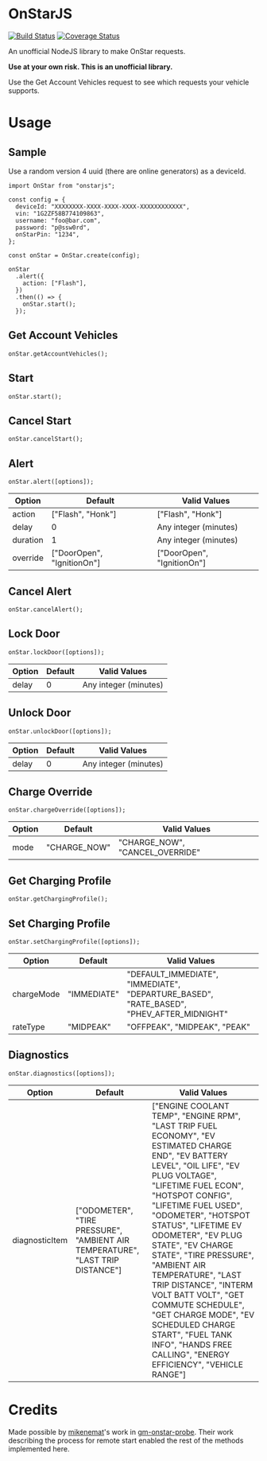 # OnStarJS
[![Build Status](https://travis-ci.org/samrum/OnStarJS.svg?branch=master)](https://travis-ci.org/samrum/OnStarJS)
[![Coverage Status](https://coveralls.io/repos/github/samrum/OnStarJS/badge.svg?branch=master)](https://coveralls.io/github/samrum/OnStarJS?branch=master)

An unofficial NodeJS library to make OnStar requests.

**Use at your own risk. This is an unofficial library.**

Use the Get Account Vehicles request to see which requests your vehicle supports.

# Usage

## Sample
Use a random version 4 uuid (there are online generators) as a deviceId.

    import OnStar from "onstarjs";

    const config = {
      deviceId: "XXXXXXXX-XXXX-XXXX-XXXX-XXXXXXXXXXXX",
      vin: "1G2ZF58B774109863",
      username: "foo@bar.com",
      password: "p@ssw0rd",
      onStarPin: "1234",
    };

    const onStar = OnStar.create(config);

    onStar
      .alert({
        action: ["Flash"],
      })
      .then(() => {
        onStar.start();
      });

## Get Account Vehicles
    onStar.getAccountVehicles();

## Start
    onStar.start();

## Cancel Start
    onStar.cancelStart();

## Alert
    onStar.alert([options]);

Option | Default | Valid Values
--- | --- | --- 
action | ["Flash", "Honk"] | ["Flash", "Honk"]
delay | 0 | Any integer (minutes)
duration | 1 | Any integer (minutes)
override | ["DoorOpen", "IgnitionOn"] | ["DoorOpen", "IgnitionOn"]

## Cancel Alert
    onStar.cancelAlert();

## Lock Door
    onStar.lockDoor([options]);

Option | Default | Valid Values
--- | --- | ----
delay | 0 | Any integer (minutes)

## Unlock Door
    onStar.unlockDoor([options]);

Option | Default | Valid Values
--- | --- | ---
delay | 0 | Any integer (minutes)

## Charge Override
    onStar.chargeOverride([options]);

Option | Default | Valid Values
--- | --- | ---
mode | "CHARGE_NOW" | "CHARGE_NOW", "CANCEL_OVERRIDE"

## Get Charging Profile
    onStar.getChargingProfile();

## Set Charging Profile
    onStar.setChargingProfile([options]);

Option | Default | Valid Values
--- | --- | ---
chargeMode | "IMMEDIATE" | "DEFAULT_IMMEDIATE", "IMMEDIATE", "DEPARTURE_BASED", "RATE_BASED", "PHEV_AFTER_MIDNIGHT" 
rateType | "MIDPEAK" |  "OFFPEAK", "MIDPEAK", "PEAK"

## Diagnostics
    onStar.diagnostics([options]);

Option | Default | Valid Values
--- | --- | ---
diagnosticItem | ["ODOMETER", "TIRE PRESSURE",  "AMBIENT AIR TEMPERATURE", "LAST TRIP DISTANCE"] | ["ENGINE COOLANT TEMP", "ENGINE RPM", "LAST TRIP FUEL ECONOMY", "EV ESTIMATED CHARGE END", "EV BATTERY LEVEL", "OIL LIFE", "EV PLUG VOLTAGE", "LIFETIME FUEL ECON", "HOTSPOT CONFIG", "LIFETIME FUEL USED", "ODOMETER", "HOTSPOT STATUS", "LIFETIME EV ODOMETER", "EV PLUG STATE", "EV CHARGE STATE", "TIRE PRESSURE", "AMBIENT AIR TEMPERATURE", "LAST TRIP DISTANCE", "INTERM VOLT BATT VOLT", "GET COMMUTE SCHEDULE", "GET CHARGE MODE", "EV SCHEDULED CHARGE START", "FUEL TANK INFO", "HANDS FREE CALLING", "ENERGY EFFICIENCY", "VEHICLE RANGE"]

# Credits
Made possible by [mikenemat](https://github.com/mikenemat/)'s work in [gm-onstar-probe](https://github.com/mikenemat/gm-onstar-probe). Their work describing the process for remote start enabled the rest of the methods implemented here.